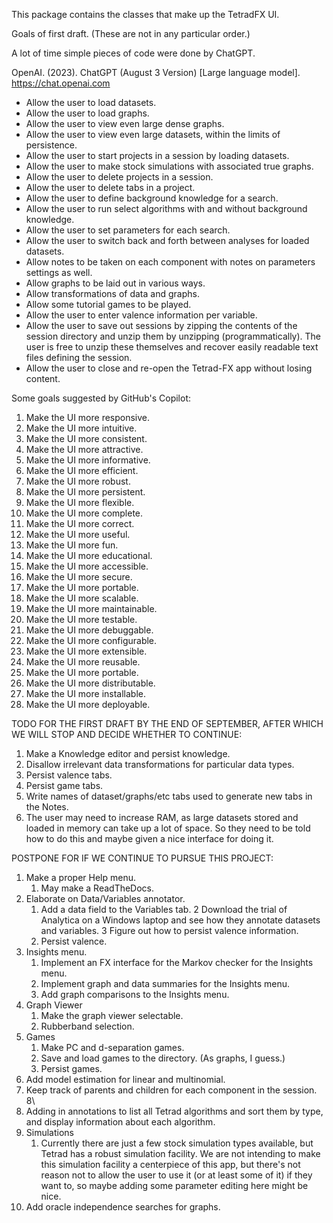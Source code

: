 This package contains the classes that make up the TetradFX UI.

Goals of first draft. (These are not in any particular order.) 

A lot of time simple pieces of code were done by ChatGPT.

OpenAI. (2023). ChatGPT (August 3 Version) [Large language model]. https://chat.openai.com

* Allow the user to load datasets.
* Allow the user to load graphs.
* Allow the user to view even large dense graphs.
* Allow the user to view even large datasets, within the limits of persistence.
* Allow the user to start projects in a session by loading datasets.
* Allow the user to make stock simulations with associated true graphs.
* Allow the user to delete projects in a session.
* Allow the user to delete tabs in a project.
* Allow the user to define background knowledge for a search.
* Allow the user to run select algorithms with and without background knowledge.
* Allow the user to set parameters for each search.
* Allow the user to switch back and forth between analyses for loaded datasets.
* Allow notes to be taken on each component with notes on parameters settings as well.
* Allow graphs to be laid out in various ways.
* Allow transformations of data and graphs.
* Allow some tutorial games to be played.
* Allow the user to enter valence information per variable.
* Allow the user to save out sessions by zipping the contents of the session directory
  and unzip them by unzipping (programmatically). The user is free to unzip these
  themselves and recover easily readable text files defining the session.
* Allow the user to close and re-open the Tetrad-FX app without losing content.

Some goals suggested by GitHub's Copilot:

1. Make the UI more responsive.
2. Make the UI more intuitive.
3. Make the UI more consistent.
4. Make the UI more attractive.
5. Make the UI more informative.
6. Make the UI more efficient.
7. Make the UI more robust.
8. Make the UI more persistent.
9. Make the UI more flexible.
10. Make the UI more complete.
11. Make the UI more correct.
12. Make the UI more useful.
13. Make the UI more fun.
14. Make the UI more educational.
15. Make the UI more accessible.
16. Make the UI more secure.
17. Make the UI more portable.
18. Make the UI more scalable.
19. Make the UI more maintainable.
20. Make the UI more testable.
21. Make the UI more debuggable.
22. Make the UI more configurable.
23. Make the UI more extensible.
24. Make the UI more reusable.
25. Make the UI more portable.
26. Make the UI more distributable.
27. Make the UI more installable.
28. Make the UI more deployable.

TODO FOR THE FIRST DRAFT BY THE END OF SEPTEMBER, AFTER WHICH WE WILL STOP AND DECIDE WHETHER TO CONTINUE:

1. Make a Knowledge editor and persist knowledge.
2. Disallow irrelevant data transformations for particular data types.
4. Persist valence tabs.
5. Persist game tabs.
6. Write names of dataset/graphs/etc tabs used to generate new tabs in the Notes.
7. The user may need to increase RAM, as large datasets stored and loaded in memory can take
up a lot of space. So they need to be told how to do this and maybe given a nice
interface for doing it.
  
POSTPONE FOR IF WE CONTINUE TO PURSUE THIS PROJECT:

1. Make a proper Help menu.
    1. May make a ReadTheDocs.
2. Elaborate on Data/Variables annotator. 
    1. Add a data field to the Variables tab.
    2 Download the trial of Analytica on a Windows laptop and see how they annotate datasets and variables.
    3 Figure out how to persist valence information.
    4. Persist valence. 
3. Insights menu.
    1. Implement an FX interface for the Markov checker for the Insights menu.
    2. Implement graph and data summaries for the Insights menu.
    3. Add graph comparisons to the Insights menu.
4. Graph Viewer
    1. Make the graph viewer selectable.
    2. Rubberband selection.
5. Games
    1. Make PC and d-separation games.
    2. Save and load games to the directory. (As graphs, I guess.)
    3. Persist games.
6. Add model estimation for linear and multinomial.
7. Keep track of parents and children for each component in the session. 8\
8. Adding in annotations to list all Tetrad algorithms and sort them by type, and display
   information about each algorithm.
9. Simulations
    1. Currently there are just a few stock simulation types available, but Tetrad has a robust simulation
facility. We are not intending to make this simulation facility a centerpiece of this app, but 
there's not reason not to allow the user to use it (or at least some of it) if they want to, so
maybe adding some parameter editing here might be nice.
10. Add oracle independence searches for graphs.
